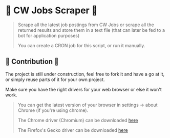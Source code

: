 # 🤖 CW Jobs Scraper 🤖

> Scrape all the latest job postings from CW Jobs or scrape all the returned results and store them in a text file (that can later be fed to a bot for application purposes)
>
> You can create a CRON job for this script, or run it manually.

## 🦾 Contribution 🦾

The project is still under construction, feel free to fork it and have a go at it, or simply reuse parts of it for your own project.

Make sure you have the right drivers for your web browser or else it won't work.

>You can get the latest version of your browser in settings -> about Chrome (if you're using chrome). 
>
> The Chrome driver (Chromium) can be downloaded [here](https://chromedriver.chromium.org/downloads)
>
> The Firefox's Gecko driver can be downloaded [here](https://github.com/mozilla/geckodriver/releases)
